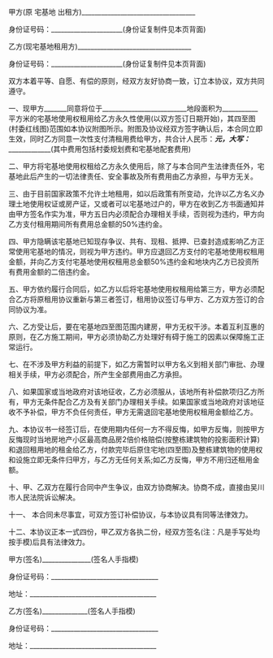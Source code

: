 
 


甲方(原
宅基地
出租方)___________________________________


身份证号码：______________________(身份证复制件见本页背面)


乙方(现宅基地租用方)___________________________________


身份证号码：______________________(身份证复制件见本页背面)


双方本着平等、自愿、有偿的原则，经双方友好协商一致，订立本协议，双方共同遵守。


一、现甲方_______同意将位于__________________________地段面积为___________平方米的宅基地使用权租用给乙方永久性使用(以双方签订日期开始)，其四至图(村委红线图)范围如本协议附图所示。附图及协议经双方签字确认后，本合同立即生效，同时乙方同意一次性支付清租用费给甲方，共合计人民币：___________元，大写：________________________(其中费用包括村委规划费和宅基地配套费用)


二、甲方将宅基地使用权租给乙方永久使用后，除了与本合同产生法律责任外，宅基地此后产生的一切法律责任、安全事故及所有费用由乙方承担，与甲方无关。


三、由于目前国家政策不允许土地租用，如以后政策有所变动，允许以乙方名义办理土地使用权证或房产证，又或者可以宅基地过户的，甲方在收到乙方书面通知并由甲方签名作实为准，甲方五日内必须配合办理相关手续，否则视为违约，甲方向乙方支付租用期间所有费用总金额的50%违约金。


四、甲方隐瞒该宅基地已知现存争议、共有、现租、抵押、已查封造成影响乙方正常使用宅基地的情况，则视为甲方违约。甲方应退回乙方支付的宅基地使用权租用金额，并向乙方支付宅基地使用权租用总金额50%违约金和地块内乙方已投资所有费用金额的二倍违约金。


五、甲方依约履行合同后，如乙方以后将宅基地使用权租用给第三方，甲方必须配合乙方将原租用协议重新与第三者签订，租用协议签订与甲方、乙方双方签订的合同协议为准。


六、乙方受让后，要在宅基地四至图范围内建房，甲方无权干涉。本着互利互惠的原则，在乙方施工期间，甲方必须协助乙方处理好有碍于施工的因素以保障施工正常运行。


七、在不涉及甲方利益的前提下，如乙方需暂时以甲方名义到相关部门审批、办理相关手续，甲方必须配合，所产生全部费用由乙方承担。


八、如果国家或当地政府对该地征收，乙方必须服从，该地所有补偿款项归乙方所有，甲方无条件配合乙方及有关部门办理相关手续。如果国家或当地政府对该地征收不予补偿，甲方不负任何责任，甲方无需退回宅基地使用权租用金额给乙方。


九、本协议书一经签订后，在使用期内任何一方不得反悔，如甲方反悔，则按甲方反悔现时当地房地产小区最高商品房2倍价格赔偿(按整栋建筑物的投影面积计算)和退回租用地的租金给乙方，付款完毕后原住宅地(四至图)及整栋建筑物的使用权和设施立即无条件归甲方，与乙方无任何关系;如乙方反悔，甲方不用归还租用金额。


十、甲、乙双方在履行合同中产生争议，由双方协商解决。协商不成，直接由吴川市人民法院诉讼解决。


十一、 本合同未尽事宜，可双方签订补偿协议，与本协议具有同等法律效力。


十二、本协议正本一式四份，甲乙双方各执二份，经双方签名(注：凡是手写处均按手模)后具有法律效力。


甲方(签名)_______________(签名人手指模)


身份证号码：_________________________________


地址：_______________________________________


乙方(签名)______________(签名人手指模)


身份证号码：_________________________________


地址：_______________________________________
 


 

 
 
 
 
 
  


  
 

  


  


  
 
 
 
 

